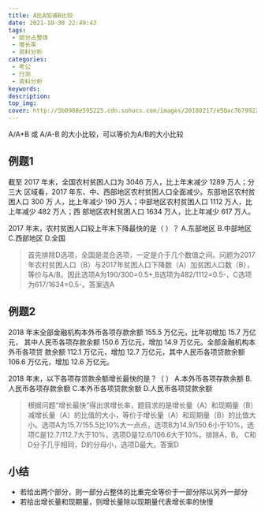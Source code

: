 ```yaml
---
title: A比A加减B比较
date: 2021-10-30 22:49:43
tags:
 - 部分占整体
 - 增长率
 - 资料分析
categories:
 - 考公
 - 行测
 - 资料分析
keywords:
description:
top_img:
cover: http://5b0988e595225.cdn.sohucs.com/images/20180217/e50ac767992247969eb62ad8100fc70e.gif
---
```

A/A+B 或 A/A-B 的大小比较，可以等价为A/B的大小比较

## 例题1
截至 2017 年末，全国农村贫困人口为 3046 万人，比上年末减少 1289 万人；分三大 区域看，2017 年东、中、西部地区农村贫困人口全面减少。东部地区农村贫困人口 300 万 人，比上年减少 190 万人；中部地区农村贫困人口 1112 万人，比上年减少 482 万人；西 部地区农村贫困人口 1634 万人，比上年减少 617 万人。

2017 年末，农村贫困人口较上年末下降最快的是（ ）？ 
A.东部地区 B.中部地区 C.西部地区 D.全国

> 首先排除D选项，全国是混合选项，一定是介于几个数值之间。问题为2017年农村贫困人口（B）与2017年贫困人口下降数（A）加贫困人口数（B），等价与A/B。因此选项A为190/300=0.5+,B选项为482/1112=0.5-，C选项为617/1634=0.5-。答案选A

## 例题2
2018 年末全部金融机构本外币各项存款余额 155.5 万亿元，比年初增加 15.7 万亿元， 其中人民币各项存款余额 150.6 万亿元，增加 14.9 万亿元。全部金融机构本外币各项贷 款余额 112.1 万亿元，增加 12.7 万亿元，其中人民币各项贷款余额 106.6 万亿元，增加 12.6 万亿元。

2018 年末，以下各项存贷款余额增长最快的是？（ ） 
A.本外币各项存款余额 B.人民币各项存款余额 
C.本外币各项贷款余额 D.人民币各项贷款余额

> 根据问题“增长最快”得出求增长率，题目求的是增长量（A）和现期量（B）减增长量（A）的比值的大小，等价于增长量（A）和现期量（B）的比值大小。选项A为15.7/155.5比10%大一点点，选项B为14.9/150.6小于10%，选项C是12.7/112.7大于10%，选项D是12.6/106.6大于10%。排除A，B。 C和D分子几乎相同，D的分母小，选项D最大。答案D

## 小结
* 若给出两个部分，则一部分占整体的比重完全等价于一部分除以另外一部分
* 若给出增长量和现期量，则增长量除以现期量代表增长率的快慢